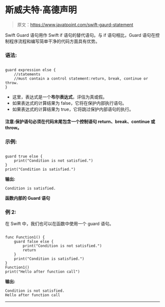 # 斯威夫特·高德声明

> 原文：<https://www.javatpoint.com/swift-gaurd-statement>

Swift Guard 语句用作 Swift if 语句的替代语句。与 if 语句相比，Guard 语句在控制程序流程和编写简单干净的代码方面具有优势。

### 语法:

```

guard expression else {
	//statements
	//must contain a control statement:return, break, continue or throw.
}

```

*   这里，表达式是一个**布尔表达式**，评估为真或假。
*   如果表达式的计算结果为 false，它将在保护内部执行语句。
*   如果表达式的计算结果为 true，它将跳过保护内部语句的执行。

#### 注意:保护语句必须在代码末尾包含一个控制语句 return、break、continue 或 throw。

### 示例:

```

guard true else {
	print("Condition is not satisfied.")
}
print("Condition is satisfied.")

```

**输出:**

```
Condition is satisfied.

```

**函数内部的 Guard 语句**

### 例 2:

在 Swift 中，我们也可以在函数中使用一个 guard 语句。

```

func Function1() {
	guard false else {
		print("Condition is not satisfied.")
		return
	}
	print("Condition is satisfied.")
}
Function1()
print("Hello after function call")

```

**输出:**

```
Condition is not satisfied.
Hello after function call

```

* * *